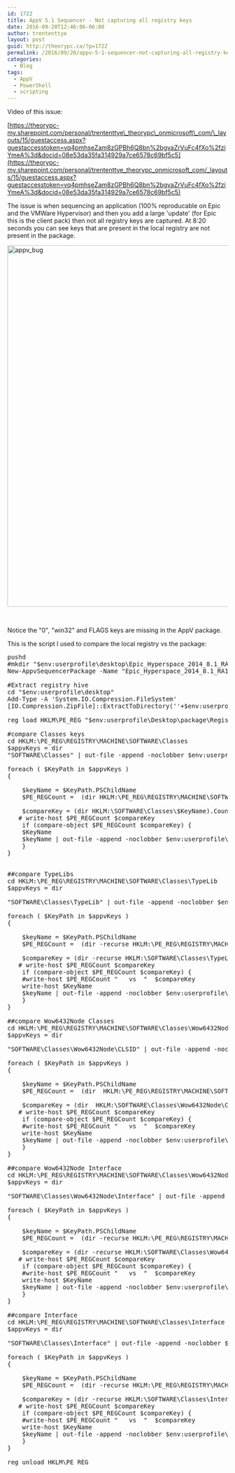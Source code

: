 ```yaml
---
id: 1722
title: AppV 5.1 Sequencer - Not capturing all registry keys
date: 2016-09-20T12:46:06-06:00
author: trententtye
layout: post
guid: http://theorypc.ca/?p=1722
permalink: /2016/09/20/appv-5-1-sequencer-not-capturing-all-registry-keys/
categories:
  - Blog
tags:
  - AppV
  - PowerShell
  - scripting
---
```

Video of this issue:

[https://theorypc-my.sharepoint.com/personal/trententtye\_theorypc\_onmicrosoft\_com/\_layouts/15/guestaccess.aspx?guestaccesstoken=vq4pmhseZam8zGPBh6Q8bn%2bgvaZrVuFc4fXo%2fziYmeA%3d&docid=08e53da35fa314929a7ce6578c69bf5c5](https://theorypc-my.sharepoint.com/personal/trententtye_theorypc_onmicrosoft_com/_layouts/15/guestaccess.aspx?guestaccesstoken=vq4pmhseZam8zGPBh6Q8bn%2bgvaZrVuFc4fXo%2fziYmeA%3d&docid=08e53da35fa314929a7ce6578c69bf5c5)

The issue is when sequencing an application (100% reproducable on Epic and the VMWare Hypervisor) and then you add a large 'update' (for Epic this is the client pack) then not all registry keys are captured.  At 8:20 seconds you can see keys that are present in the local registry are not present in the package.

<img class="aligncenter size-full wp-image-1723" src="http://theorypc.ca/wp-content/uploads/2016/09/AppV_Bug.png" alt="appv_bug" width="586" height="826" srcset="http://theorypc.ca/wp-content/uploads/2016/09/AppV_Bug.png 586w, http://theorypc.ca/wp-content/uploads/2016/09/AppV_Bug-213x300.png 213w" sizes="(max-width: 586px) 100vw, 586px" /> 

&nbsp;

Notice the "0", "win32" and FLAGS keys are missing in the AppV package.

This is the script I used to compare the local registry vs the package:

<pre class="lang:ps decode:true ">pushd
#mkdir "$env:userprofile\desktop\Epic_Hyperspace_2014_8.1_RA1504_CP12_x86"
New-AppvSequencerPackage -Name "Epic_Hyperspace_2014_8.1_RA1504_CP12_x86" -OutputPath "$env:userprofile\desktop" -FullLoad -Installer "AppV-2014_Hyperspace_Install.bat" 

#Extract registry hive
cd "$env:userprofile\desktop"
Add-Type -A 'System.IO.Compression.FileSystem'
[IO.Compression.ZipFile]::ExtractToDirectory(''+$env:userprofile+'\desktop\Epic_Hyperspace_2014_8.1_RA1504_CP12_x86\Epic_Hyperspace_2014_8.1_RA1504_CP12_x86.appv', ''+$env:userprofile+'\Desktop\package')

reg load HKLM\PE_REG "$env:userprofile\Desktop\package\Registry.dat"

#compare Classes keys
cd HKLM:\PE_REG\REGISTRY\MACHINE\SOFTWARE\Classes
$appvKeys = dir
"SOFTWARE\Classes" | out-file -append -noclobber $env:userprofile\Desktop\mismatched_registry_entry.txt

foreach ( $KeyPath in $appvKeys )
{

    $keyName = $KeyPath.PSChildName
    $PE_REGCount =  (dir HKLM:\PE_REG\REGISTRY\MACHINE\SOFTWARE\Classes\$keyname).Count

    $compareKey = (dir HKLM:\SOFTWARE\Classes\$KeyName).Count
   # write-host $PE_REGCount $compareKey
    if (compare-object $PE_REGCount $compareKey) { 
    $KeyName
    $keyName | out-file -append -noclobber $env:userprofile\Desktop\mismatched_registry_entry.txt
    }
}


##compare TypeLibs
cd HKLM:\PE_REG\REGISTRY\MACHINE\SOFTWARE\Classes\TypeLib
$appvKeys = dir

"SOFTWARE\Classes\TypeLib" | out-file -append -noclobber $env:userprofile\Desktop\mismatched_registry_entry.txt

foreach ( $KeyPath in $appvKeys )
{

    $keyName = $KeyPath.PSChildName
    $PE_REGCount =  (dir -recurse HKLM:\PE_REG\REGISTRY\MACHINE\SOFTWARE\Classes\TypeLib\$keyname).subkeyCount

    $compareKey = (dir -recurse HKLM:\SOFTWARE\Classes\TypeLib\$KeyName).subkeyCount
   # write-host $PE_REGCount $compareKey
    if (compare-object $PE_REGCount $compareKey) { 
    #write-host $PE_REGCount "   vs  "  $compareKey
    write-host $KeyName
    $keyName | out-file -append -noclobber $env:userprofile\Desktop\mismatched_registry_entry.txt
    }
}

##compare Wow6432Node Classes
cd HKLM:\PE_REG\REGISTRY\MACHINE\SOFTWARE\Classes\Wow6432Node\CLSID
$appvKeys = dir

"SOFTWARE\Classes\Wow6432Node\CLSID" | out-file -append -noclobber $env:userprofile\Desktop\mismatched_registry_entry.txt

foreach ( $KeyPath in $appvKeys )
{

    $keyName = $KeyPath.PSChildName
    $PE_REGCount =  (dir  HKLM:\PE_REG\REGISTRY\MACHINE\SOFTWARE\Classes\Wow6432Node\CLSID\$keyname).subkeyCount

    $compareKey = (dir  HKLM:\SOFTWARE\Classes\Wow6432Node\CLSID\$KeyName).subkeyCount
   # write-host $PE_REGCount $compareKey
    if (compare-object $PE_REGCount $compareKey) { 
    #write-host $PE_REGCount "   vs  "  $compareKey
    write-host $KeyName
    $keyName | out-file -append -noclobber $env:userprofile\Desktop\mismatched_registry_entry.txt
    }
}

##compare Wow6432Node Interface
cd HKLM:\PE_REG\REGISTRY\MACHINE\SOFTWARE\Classes\Wow6432Node\Interface
$appvKeys = dir

"SOFTWARE\Classes\Wow6432Node\Interface" | out-file -append -noclobber $env:userprofile\Desktop\mismatched_registry_entry.txt

foreach ( $KeyPath in $appvKeys )
{

    $keyName = $KeyPath.PSChildName
    $PE_REGCount =  (dir -recurse HKLM:\PE_REG\REGISTRY\MACHINE\SOFTWARE\Classes\Wow6432Node\Interface\$keyname).subkeyCount

    $compareKey = (dir -recurse HKLM:\SOFTWARE\Classes\Wow6432Node\Interface\$KeyName).subkeyCount
   # write-host $PE_REGCount $compareKey
    if (compare-object $PE_REGCount $compareKey) { 
    #write-host $PE_REGCount "   vs  "  $compareKey
    write-host $KeyName
    $keyName | out-file -append -noclobber $env:userprofile\Desktop\mismatched_registry_entry.txt
    }
}

##compare Interface
cd HKLM:\PE_REG\REGISTRY\MACHINE\SOFTWARE\Classes\Interface
$appvKeys = dir

"SOFTWARE\Classes\Interface" | out-file -append -noclobber $env:userprofile\Desktop\mismatched_registry_entry.txt

foreach ( $KeyPath in $appvKeys )
{

    $keyName = $KeyPath.PSChildName
    $PE_REGCount =  (dir -recurse HKLM:\PE_REG\REGISTRY\MACHINE\SOFTWARE\Classes\Interface\$keyname).subkeyCount

    $compareKey = (dir -recurse HKLM:\SOFTWARE\Classes\Interface\$KeyName).subkeyCount
   # write-host $PE_REGCount $compareKey
    if (compare-object $PE_REGCount $compareKey) { 
    #write-host $PE_REGCount "   vs  "  $compareKey
    write-host $KeyName
    $keyName | out-file -append -noclobber $env:userprofile\Desktop\mismatched_registry_entry.txt
    }
}

reg unload HKLM\PE_REG</pre>

&nbsp;

<!-- AddThis Advanced Settings generic via filter on the_content -->

<!-- AddThis Share Buttons generic via filter on the_content -->
